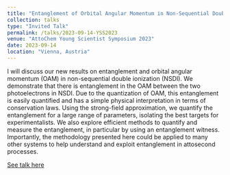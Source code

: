 ```yaml
---
title: "Entanglement of Orbital Angular Momentum in Non-Sequential Double Ionization"
collection: talks
type: "Invited Talk"
permalink: /talks/2023-09-14-YSS2023
venue: "AttoChem Young Scientist Symposium 2023"
date: 2023-09-14
location: "Vienna, Austria"
---
```


I will discuss our new results on entanglement and orbital angular momentum (OAM) in non-sequential double ionization (NSDI). We demonstrate that there is entanglement in the OAM between the two photoelectrons in NSDI. Due to the quantization of OAM, this entanglement is easily quantified and has a simple physical interpretation in terms of conservation laws. Using the strong-field approximation, we quantify the entanglement for a large range of parameters, isolating the best targets for experimentalists. We also explore efficient methods to quantify and measure the entanglement, in particular by using an entanglement witness. Importantly, the methodology presented here could be applied to many other systems to help understand and exploit entanglement in attosecond processes. 

[See talk here](https://attoyss2023.github.io/programme/)
